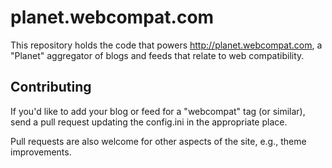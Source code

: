 # planet.webcompat.com

This repository holds the code that powers http://planet.webcompat.com, a "Planet" aggregator of blogs and feeds that relate to web compatibility.

## Contributing

If you'd like to add your blog or feed for a "webcompat" tag (or similar), send a pull request updating the config.ini in the appropriate place.

Pull requests are also welcome for other aspects of the site, e.g., theme improvements.
